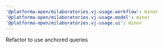 ```yaml
---
'@platforma-open/milaboratories.vj-usage.workflow': minor
'@platforma-open/milaboratories.vj-usage.model': minor
'@platforma-open/milaboratories.vj-usage.ui': minor
---
```


Refactor to use anchored queries
